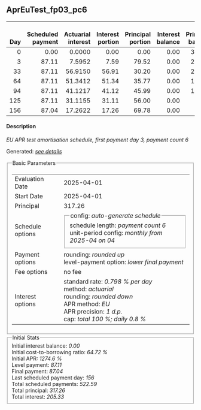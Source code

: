<h2>AprEuTest_fp03_pc6</h2>
<table>
    <thead style="vertical-align: bottom;">
        <th style="text-align: right;">Day</th>
        <th style="text-align: right;">Scheduled payment</th>
        <th style="text-align: right;">Actuarial interest</th>
        <th style="text-align: right;">Interest portion</th>
        <th style="text-align: right;">Principal portion</th>
        <th style="text-align: right;">Interest balance</th>
        <th style="text-align: right;">Principal balance</th>
        <th style="text-align: right;">Total actuarial interest</th>
        <th style="text-align: right;">Total interest</th>
        <th style="text-align: right;">Total principal</th>
    </thead>
    <tr style="text-align: right;">
        <td class="ci00">0</td>
        <td class="ci01" style="white-space: nowrap;">0.00</td>
        <td class="ci02">0.0000</td>
        <td class="ci03">0.00</td>
        <td class="ci04">0.00</td>
        <td class="ci05">0.00</td>
        <td class="ci06">317.26</td>
        <td class="ci07">0.0000</td>
        <td class="ci08">0.00</td>
        <td class="ci09">0.00</td>
    </tr>
    <tr style="text-align: right;">
        <td class="ci00">3</td>
        <td class="ci01" style="white-space: nowrap;">87.11</td>
        <td class="ci02">7.5952</td>
        <td class="ci03">7.59</td>
        <td class="ci04">79.52</td>
        <td class="ci05">0.00</td>
        <td class="ci06">237.74</td>
        <td class="ci07">7.5952</td>
        <td class="ci08">7.59</td>
        <td class="ci09">79.52</td>
    </tr>
    <tr style="text-align: right;">
        <td class="ci00">33</td>
        <td class="ci01" style="white-space: nowrap;">87.11</td>
        <td class="ci02">56.9150</td>
        <td class="ci03">56.91</td>
        <td class="ci04">30.20</td>
        <td class="ci05">0.00</td>
        <td class="ci06">207.54</td>
        <td class="ci07">64.5102</td>
        <td class="ci08">64.50</td>
        <td class="ci09">109.72</td>
    </tr>
    <tr style="text-align: right;">
        <td class="ci00">64</td>
        <td class="ci01" style="white-space: nowrap;">87.11</td>
        <td class="ci02">51.3412</td>
        <td class="ci03">51.34</td>
        <td class="ci04">35.77</td>
        <td class="ci05">0.00</td>
        <td class="ci06">171.77</td>
        <td class="ci07">115.8514</td>
        <td class="ci08">115.84</td>
        <td class="ci09">145.49</td>
    </tr>
    <tr style="text-align: right;">
        <td class="ci00">94</td>
        <td class="ci01" style="white-space: nowrap;">87.11</td>
        <td class="ci02">41.1217</td>
        <td class="ci03">41.12</td>
        <td class="ci04">45.99</td>
        <td class="ci05">0.00</td>
        <td class="ci06">125.78</td>
        <td class="ci07">156.9731</td>
        <td class="ci08">156.96</td>
        <td class="ci09">191.48</td>
    </tr>
    <tr style="text-align: right;">
        <td class="ci00">125</td>
        <td class="ci01" style="white-space: nowrap;">87.11</td>
        <td class="ci02">31.1155</td>
        <td class="ci03">31.11</td>
        <td class="ci04">56.00</td>
        <td class="ci05">0.00</td>
        <td class="ci06">69.78</td>
        <td class="ci07">188.0886</td>
        <td class="ci08">188.07</td>
        <td class="ci09">247.48</td>
    </tr>
    <tr style="text-align: right;">
        <td class="ci00">156</td>
        <td class="ci01" style="white-space: nowrap;">87.04</td>
        <td class="ci02">17.2622</td>
        <td class="ci03">17.26</td>
        <td class="ci04">69.78</td>
        <td class="ci05">0.00</td>
        <td class="ci06">0.00</td>
        <td class="ci07">205.3508</td>
        <td class="ci08">205.33</td>
        <td class="ci09">317.26</td>
    </tr>
</table>
<h4>Description</h4>
<p><i>EU APR test amortisation schedule, first payment day 3, payment count 6</i></p>
<p>Generated: <i><a href="../GeneratedDate.html">see details</a></i></p>
<fieldset><legend>Basic Parameters</legend>
<table>
    <tr>
        <td>Evaluation Date</td>
        <td>2025-04-01</td>
    </tr>
    <tr>
        <td>Start Date</td>
        <td>2025-04-01</td>
    </tr>
    <tr>
        <td>Principal</td>
        <td>317.26</td>
    </tr>
    <tr>
        <td>Schedule options</td>
        <td>
            <fieldset>
                <legend>config: <i>auto-generate schedule</i></legend>
                <div>schedule length: <i><i>payment count</i> 6</i></div>
                <div>unit-period config: <i>monthly from 2025-04 on 04</i></div>
            </fieldset>
        </td>
    </tr>
    <tr>
        <td>Payment options</td>
        <td>
            <div>
                <div>rounding: <i>rounded up</i></div>
                <div>level-payment option: <i>lower&nbsp;final&nbsp;payment</i></div>
            </div>
        </td>
    </tr>
    <tr>
        <td>Fee options</td>
        <td>no fee
        </td>
    </tr>
    <tr>
        <td>Interest options</td>
        <td>
            <div>
                <div>standard rate: <i>0.798 % per day</i></div>
                <div>method: <i>actuarial</i></div>
                <div>rounding: <i>rounded down</i></div>
                <div>APR method: <i>EU</i></div>
                <div>APR precision: <i>1 d.p.</i></div>
                <div>cap: <i>total 100 %; daily 0.8 %</div>
            </div>
        </td>
    </tr>
</table></fieldset>
<fieldset><legend>Initial Stats</legend>
<div>
    <div>Initial interest balance: <i>0.00</i></div>
    <div>Initial cost-to-borrowing ratio: <i>64.72 %</i></div>
    <div>Initial APR: <i>1274.6 %</i></div>
    <div>Level payment: <i>87.11</i></div>
    <div>Final payment: <i>87.04</i></div>
    <div>Last scheduled payment day: <i>156</i></div>
    <div>Total scheduled payments: <i>522.59</i></div>
    <div>Total principal: <i>317.26</i></div>
    <div>Total interest: <i>205.33</i></div>
</div></fieldset>